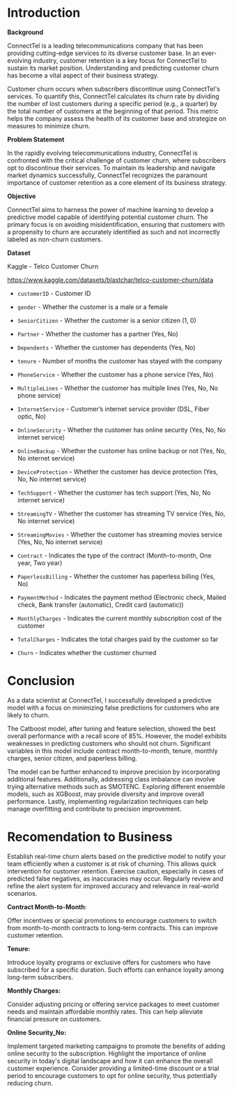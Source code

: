 # Introduction

**Background**

ConnectTel is a leading telecommunications company that has been providing cutting-edge services to its diverse customer base. In an ever-evolving industry, customer retention is a key focus for ConnectTel to sustain its market position. Understanding and predicting customer churn has become a vital aspect of their business strategy.

Customer churn occurs when subscribers discontinue using ConnectTel's services. To quantify this, ConnectTel calculates its churn rate by dividing the number of lost customers during a specific period (e.g., a quarter) by the total number of customers at the beginning of that period. This metric helps the company assess the health of its customer base and strategize on measures to minimize churn.


**Problem Statement**

In the rapidly evolving telecommunications industry, ConnectTel is confronted with the critical challenge of customer churn, where subscribers opt to discontinue their services. To maintain its leadership and navigate market dynamics successfully, ConnectTel recognizes the paramount importance of customer retention as a core element of its business strategy.


**Objective**

ConnectTel aims to harness the power of machine learning to develop a predictive model capable of identifying potential customer churn. The primary focus is on avoiding misidentification, ensuring that customers with a propensity to churn are accurately identified as such and not incorrectly labeled as non-churn customers.

**Dataset**

Kaggle - Telco Customer Churn

https://www.kaggle.com/datasets/blastchar/telco-customer-churn/data

- `customerID` - Customer ID

- `gender` - Whether the customer is a male or a female

- `SeniorCitizen` - Whether the customer is a senior citizen (1, 0)

- `Partner` - Whether the customer has a partner (Yes, No)

- `Dependents` - Whether the customer has dependents (Yes, No)

- `tenure` - Number of months the customer has stayed with the company

- `PhoneService` - Whether the customer has a phone service (Yes, No)

- `MultipleLines` - Whether the customer has multiple lines (Yes, No, No phone service)

- `InternetService` - Customer’s internet service provider (DSL, Fiber optic, No)

- `OnlineSecurity` - Whether the customer has online security (Yes, No, No internet service)

- `OnlineBackup` - Whether the customer has online backup or not (Yes, No, No internet service)

- `DeviceProtection` - Whether the customer has device protection (Yes, No, No internet service)

- `TechSupport` - Whether the customer has tech support (Yes, No, No internet service)

- `StreamingTV` - Whether the customer has streaming TV service (Yes, No, No internet service)

- `StreamingMovies` - Whether the customer has streaming movies service (Yes, No, No internet service)

- `Contract` - Indicates the type of the contract (Month-to-month, One year, Two year)

- `PaperlessBilling` - Whether the customer has paperless billing (Yes, No)

- `PaymentMethod` - Indicates the payment method (Electronic check, Mailed check, Bank transfer (automatic), Credit card (automatic))

- `MonthlyCharges` - Indicates the current monthly subscription cost of the customer

- `TotalCharges` - Indicates the total charges paid by the customer so far

- `Churn` - Indicates whether the customer churned


# Conclusion
As a data scientist at ConnectTel, I successfully developed a predictive model with a focus on minimizing false predictions for customers who are likely to churn. 

The Catboost model, after tuning and feature selection, showed the best overall performance with a recall score of 85%. However, the model exhibits weaknesses in predicting customers who should not churn. Significant variables in this model include contract month-to-month, tenure, monthly charges, senior citizen, and paperless billing.

The model can be further enhanced to improve precision by incorporating additional features. Additionally, addressing class imbalance can involve trying alternative methods such as SMOTENC. Exploring different ensemble models, such as XGBoost, may provide diversity and improve overall performance. Lastly, implementing regularization techniques can help manage overfitting and contribute to precision improvement.


# Recomendation to Business

Establish real-time churn alerts based on the predictive model to notify your team efficiently when a customer is at risk of churning. This allows quick intervention for customer retention. Exercise caution, especially in cases of predicted false negatives, as inaccuracies may occur. Regularly review and refine the alert system for improved accuracy and relevance in real-world scenarios.

**Contract Month-to-Month**:

Offer incentives or special promotions to encourage customers to switch from month-to-month contracts to long-term contracts. This can improve customer retention.

**Tenure:**

Introduce loyalty programs or exclusive offers for customers who have subscribed for a specific duration. Such efforts can enhance loyalty among long-term subscribers.

**Monthly Charges:**

Consider adjusting pricing or offering service packages to meet customer needs and maintain affordable monthly rates. This can help alleviate financial pressure on customers.

**Online Security_No:**

Implement targeted marketing campaigns to promote the benefits of adding online security to the subscription. Highlight the importance of online security in today's digital landscape and how it can enhance the overall customer experience. Consider providing a limited-time discount or a trial period to encourage customers to opt for online security, thus potentially reducing churn.

